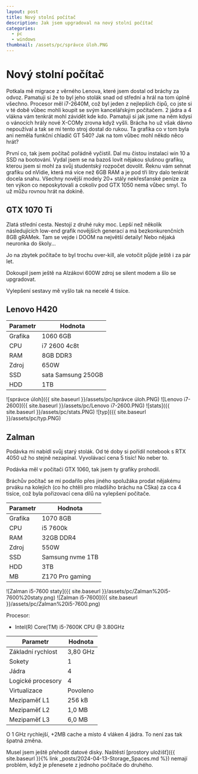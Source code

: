 ```yaml
---
layout: post
title: Nový stolní počítač
description: Jak jsem upgradoval na nový stolní počítač
categories:
  - pc
  - windows
thumbnail: /assets/pc/správce úloh.PNG
---
```


# Nový stolní počítač

Potkala mě migrace z věrného Lenova, které jsem dostal od bráchy za odvoz. Pamatuji si že to byl jeho stolák snad od střední a hrál na tom úplně všechno. Procesor měl i7-2640M, což byl jeden z nejlepších čipů, co jste si v té době vůbec mohli koupit se svým kancelářským počítačem. 2 jádra a 4 vlákna vám tenkrát mohl závidět kde kdo. Pamatuji si jak jsme na něm kdysi o vánocích hrály nové X-COMy zrovna když vyšli. 
Brácha ho už však dávno nepoužíval a tak se mi tento stroj dostal do rukou. Ta grafika co v tom byla ani neměla funkční chladič GT 540? Jak na tom vůbec mohl někdo něco hrát?

První co, tak jsem počítač pořádně vyčistil. Dal mu čistou instalaci win 10 a SSD na bootování. Vydal jsem se na bazoš lovit nějakou slušnou grafiku, kterou jsem si mohl za svůj studentský rozpočet dovolit. 
Řeknu vám sehnat grafiku od nVidie, která má více než 6GB RAM a je pod tři litry dalo tenkrát docela snahu. 
Všechny novější modely 20+ stály nekřesťanské peníze za ten výkon co neposkytovali a cokoliv pod GTX 1050 nemá vůbec smyl. To už můžu rovnou hrát na dokině. 

## GTX 1070 Ti 

Zlatá střední cesta. Nestojí z druhé ruky moc. Lepší než několik následujících low-end grafik novějších generací a má bezkonkurenčních 8GB gRAMek. Tam se vejde i DOOM na největší detaily! Nebo nějaká neuronka do školy...

Jo na zbytek počítače to byl trochu over-kill, ale votočit půjde ještě i za pár let.

Dokoupil jsem ještě na Alzákovi 600W zdroj se silent modem a šlo se upgradovat.

Vylepšení sestavy mě vyšlo tak na necelé 4 tisíce. 
## Lenovo H420

| Parametr | Hodnota |
| --- | --- |
| Grafika | 1060 6GB |
| CPU | i7 2600 4c8t |
| RAM | 8GB DDR3 |
| Zdroj | 650W |
| SSD | sata Samsung 250GB |
| HDD | 1TB |

![správce úloh]({{ site.baseurl }}/assets/pc/správce úloh.PNG)
![Lenovo i7-2600]({{ site.baseurl }}/assets/pc/Lenovo i7-2600.PNG)
![stats]({{ site.baseurl }}/assets/pc/stats.PNG)
![typ]({{ site.baseurl }}/assets/pc/typ.PNG)

## Zalman
Podávka mi nabídl svůj starý stolák. Od té doby si pořídil notebook s RTX 4050 už ho stejně nezapínal. Vyvolávací cena 5 tisíc! No neber to. 

Podávka měl v počítači GTX 1060, tak jsem ty grafiky prohodil.

Bráchův počítač se mi podařilo přes jiného spolužáka prodat nějakému prváku na kolejích (co ho chtěli pro mladšího bráchu na CSka) za cca 4 tisíce, což byla pořizovací cena dílů na vylepšení počítače.

| Parametr | Hodnota |
| --- | --- |
| Grafika | 1070 8GB |
| CPU | i5 7600k |
| RAM | 32GB DDR4 |
| Zdroj | 550W |
| SSD | Samsung nvme 1TB |
| HDD | 3TB |
| MB | Z170 Pro gaming |

![Zalman i5-7600 staty]({{ site.baseurl }}/assets/pc/Zalman%20i5-7600%20staty.png)
![Zalman i5-7600]({{ site.baseurl }}/assets/pc/Zalman%20i5-7600.png)

Procesor:
- Intel(R) Core(TM) i5-7600K CPU @ 3.80GHz

| Parametr | Hodnota |
| --- | --- |
| Základní rychlost | 3,80 GHz |
| Sokety | 1 |
| Jádra | 4 |
| Logické procesory | 4 |
| Virtualizace | Povoleno |
| Mezipaměť L1 | 256 kB |
| Mezipaměť L2 | 1,0 MB |
| Mezipaměť L3 | 6,0 MB |

O 1 GHz rychlejší, +2MB cache a místo 4 vláken 4 jádra. To není zas tak špatná změna.

Musel jsem ještě přehodit datové disky. Naštěstí [prostory uložišť]({{ site.baseurl }}{% link _posts/2024-04-13-Storage_Spaces.md %}) nemají problém, když je přenesete z jednoho počítače do druhého. 
